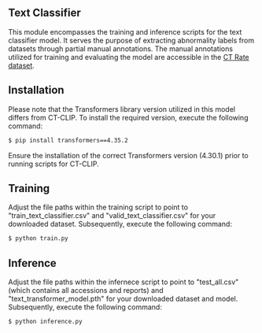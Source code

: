 ## Text Classifier

This module encompasses the training and inference scripts for the text classifier model. It serves the purpose of extracting abnormality labels from datasets through partial manual annotations. The manual annotations utilized for training and evaluating the model are accessible in the [CT Rate dataset](https://huggingface.co/datasets/ibrahimhamamci/CT-RATE).

## Installation

Please note that the Transformers library version utilized in this model differs from CT-CLIP. To install the required version, execute the following command:

```bash
$ pip install transformers==4.35.2 
```

Ensure the installation of the correct Transformers version (4.30.1) prior to running scripts for CT-CLIP.

## Training

Adjust the file paths within the training script to point to "train_text_classifier.csv" and "valid_text_classifier.csv" for your downloaded dataset. Subsequently, execute the following command:

```bash
$ python train.py
```

## Inference

Adjust the file paths within the infernece script to point to "test_all.csv" (which contains all accessions and reports) and "text_transformer_model.pth" for your downloaded dataset and model. Subsequently, execute the following command:

```bash
$ python inference.py
```
